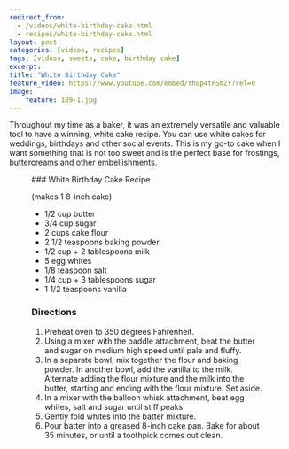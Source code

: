 ```yaml
---
redirect_from: 
  - /videos/white-birthday-cake.html
  - recipes/white-birthday-cake.html
layout: post
categories: [videos, recipes]
tags: [videos, sweets, cake, birthday cake]
excerpt: 
title: "White Birthday Cake"
feature_video: https://www.youtube.com/embed/th0p4tFSmZY?rel=0
image:
    feature: 189-1.jpg
---
```


Throughout my time as a baker, it was an extremely versatile and valuable tool to have a winning, white cake recipe.  You can use white cakes for weddings, birthdays and other social events.  This is my go-to cake when I want something that is not too sweet and is the perfect base for frostings, buttercreams and other embellishments.


<figure class="ingredients" markdown="1">
### White Birthday Cake Recipe

(makes 1 8-inch cake)

- 1/2 cup butter
- 3/4 cup sugar
- 2 cups cake flour 
- 2 1/2 teaspoons baking powder
- 1/2 cup + 2 tablespoons milk
- 5 egg whites
- 1/8 teaspoon salt
- 1/4 cup + 3 tablespoons sugar
- 1 1/2 teaspoons vanilla


</figure>
<figure class="directions" markdown="1">

### Directions

1. Preheat oven to 350 degrees Fahrenheit.
2. Using a mixer with the paddle attachment, beat the butter and sugar on medium high speed until pale and fluffy. 
3. In a separate bowl, mix together the flour and baking powder.  In another bowl, add the vanilla to the milk.  Alternate adding the flour mixture and the milk into the butter, starting and ending with the flour mixture.  Set aside.
4.  In a mixer with the balloon whisk attachment, beat egg whites, salt and sugar until stiff peaks.
5. Gently fold whites into the batter mixture.  
6. Pour batter into a greased 8-inch cake pan.  Bake for about 35 minutes, or until a toothpick comes out clean.
